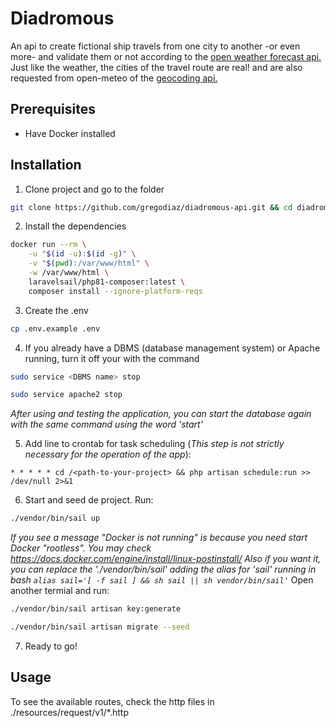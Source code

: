 # Diadromous
An api to create fictional ship travels from one city to another -or even more- and validate them or not according to the [open weather forecast api.](https://open-meteo.com/en)
Just like the weather, the cities of the travel route are real! and are also requested from open-meteo of the [geocoding api.](https://open-meteo.com/en/docs/geocoding-api#geocoding_form)

## Prerequisites
- Have Docker installed

## Installation

1. Clone project and go to the folder
```bash
git clone https://github.com/gregodiaz/diadromous-api.git && cd diadromous-api
```

2. Install the dependencies 
```bash
docker run --rm \
    -u "$(id -u):$(id -g)" \
    -v "$(pwd):/var/www/html" \
    -w /var/www/html \
    laravelsail/php81-composer:latest \
    composer install --ignore-platform-reqs
```

3. Create the .env
```bash
cp .env.example .env
```

4. If you already have a DBMS (database management system) or Apache running, turn it off your with the command
```bash
sudo service <DBMS name> stop
```
```bash
sudo service apache2 stop
```
_After using and testing the application, you can start the database again with the same command using the word 'start'_

5. Add line to crontab for task scheduling (_This step is not strictly necessary for the operation of the app_):
```
* * * * * cd /<path-to-your-project> && php artisan schedule:run >> /dev/null 2>&1
```

6. Start and seed de project. Run:
```bash
./vendor/bin/sail up
```
_If you see a message "Docker is not running" is because you need start Docker "rootless". You may check https://docs.docker.com/engine/install/linux-postinstall/_
_Also if you want it, you can replace the './vendor/bin/sail' adding the alias for 'sail' running in bash ```alias sail='[ -f sail ] && sh sail || sh vendor/bin/sail'```_
Open another termial and run:
```bash
./vendor/bin/sail artisan key:generate
```
```bash
./vendor/bin/sail artisan migrate --seed
```

7. Ready to go!


## Usage
To see the available routes, check the http files in ./resources/request/v1/*.http
